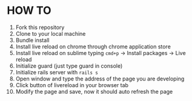 HOW TO
======
1. Fork this repository
2. Clone to your local machine
3. Bundle install
4. Install live reload on chrome through chrome application store
5. Install live reload on sublime typing `cmd+p` -> Install packages -> Live reload
6. Initialize guard (just type guard in console)
7. Initialize rails server with `rails s`
8. Open window and type the address of the page you are developing
9. Click button of livereload in your browser tab
10. Modify the page and save, now it should auto refresh the page
